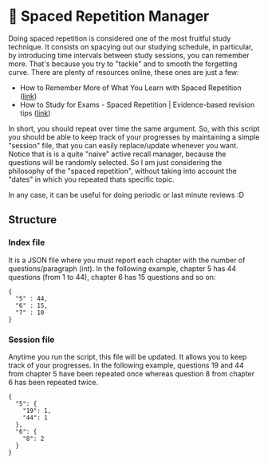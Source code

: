 # :loudspeaker: Spaced Repetition Manager

Doing spaced repetition is considered one of the most fruitful study technique. It consists on spacying out our studying schedule, in particular, by introducing time intervals between study sessions, you can remember more. That's because you try to "tackle" and to smooth the forgetting curve. 
There are plenty of resources online, these ones are just a few:
* How to Remember More of What You Learn with Spaced Repetition ([link](https://collegeinfogeek.com/spaced-repetition-memory-technique/))
* How to Study for Exams - Spaced Repetition | Evidence-based revision tips ([link](https://www.youtube.com/watch?v=Z-zNHHpXoMM))

In short, you should repeat over time the same argument. So, with this script you should be able to keep track of your progresses by maintaining a simple "session" file, that you can easily replace/update whenever you want. Notice that is is a quite "naive" active recall manager, because the questions will be randomly selected. So I am just considering the philosophy of the "spaced repetition", without taking into account the "dates" in which you repeated thats specific topic. 

In any case, it can be useful for doing periodic or last minute reviews  :D

## Structure

### Index file
It is a JSON file where you must report each chapter with the number of questions/paragraph (int). In the following example, chapter 5 has 44 questions (from 1 to 44), chapter 6 has 15 questions and so on: 
```
{
  "5" : 44,
  "6" : 15,
  "7" : 10
}
```

### Session file
Anytime you run the script, this file will be updated. It allows you to keep track of your progresses. In the following example, questions 19 and 44 from chapter 5 have been repeated once whereas question 8 from chapter 6 has been repeated twice.  
```
{
  "5": {
    "19": 1,
    "44": 1
  },
  "6": {
    "8": 2
  }
}
```


